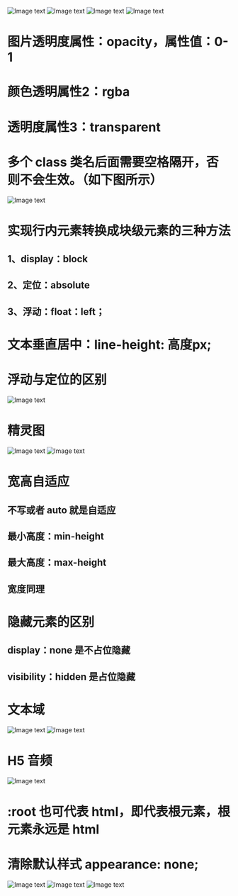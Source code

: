 ![Image text](https://github.com/wohccdaa/VS-code/blob/1d2ccd15e2112f97a69387d122e96635e710f4c9/img/%E5%85%83%E7%B4%A0%E4%B8%8E%E5%85%83%E7%B4%A0%E7%9A%84%E8%BE%B9%E8%B7%9D.png)
 ![Image text](https://github.com/wohccdaa/VS-code/blob/1abfcccc54b872bbbb5265867638810a3dbd172f/img/%E5%85%83%E7%B4%A0%E4%B8%8E%E8%BE%B9%E6%A1%86%E7%9A%84%E8%BE%B9%E8%B7%9D.png)
![Image text](https://github.com/wohccdaa/VS-code/blob/f8b3f3aba1136895ed479301c339f5ab316dfd60/img/%E5%9D%97%E5%85%83%E7%B4%A0%E7%89%B9%E7%82%B9%E7%9A%84%E5%9B%BE%E4%BE%8B.png)
![Image text](https://github.com/wohccdaa/VS-code/blob/0eb0e916754c75d72446050a677575193ddfa566/img/%E3%80%90%E5%AE%9A%E4%BD%8D%E3%80%91%E7%9F%A5%E8%AF%86%E7%82%B9.png)
# 图片透明度属性：opacity，属性值：0-1 #
# 颜色透明属性2：rgba
# 透明度属性3：transparent
# 多个 class 类名后面需要空格隔开，否则不会生效。（如下图所示）
![Image text](https://github.com/wohccdaa/VS-code/blob/efba670c38620957abba65b32bb514247a2a5139/img/PixPin_2024-05-14_07-48-51.png)
# 实现行内元素转换成块级元素的三种方法
## 1、display：block ##
## 2、定位：absolute ##
## 3、浮动：float：left； ##
# 文本垂直居中：line-height: 高度px; #
# 浮动与定位的区别 #
![Image text](https://github.com/wohccdaa/VS-code/blob/e3e5ae99417ccd17658bbfd5570128ddaf022e9c/img/%E6%B5%AE%E5%8A%A8%E4%B8%8E%E5%AE%9A%E4%BD%8D%E7%9A%84%E5%8C%BA%E5%88%AB.png)
# 精灵图 #
![Image text](https://github.com/wohccdaa/VS-code/blob/b9fa363321349cd2b6d249e40182934d4aef6927/img/%E7%B2%BE%E7%81%B5%E5%9B%BE.png)
![Image text](https://github.com/wohccdaa/VS-code/blob/b9fa363321349cd2b6d249e40182934d4aef6927/img/%E7%B2%BE%E7%81%B5%E5%9B%BE2.png)
# 宽高自适应 #
## 不写或者 auto 就是自适应 ##
## 最小高度：min-height ##
## 最大高度：max-height ##
## 宽度同理 ##
# 隐藏元素的区别 #
## display：none 是不占位隐藏 ##
## visibility：hidden 是占位隐藏 ##
# 文本域 #
![Image text](https://github.com/wohccdaa/VS-code/blob/0a5ec407c9599c6f1522b8211402e3274318488c/img/%E6%96%87%E6%9C%AC%E5%9F%9F1.png)
![Image text](https://github.com/wohccdaa/VS-code/blob/0a5ec407c9599c6f1522b8211402e3274318488c/img/%E6%96%87%E6%9C%AC%E5%9F%9F2.png)
# H5 音频 #
![Image text](https://github.com/wohccdaa/VS-code/blob/f8e99e8c7376223d1c83cbd1d80ce7198f93a7c9/img/h5%E9%9F%B3%E9%A2%91.png)
# :root 也可代表 html，即代表根元素，根元素永远是 html
# 清除默认样式  appearance: none;
![Image text]()
![Image text]()
![Image text]()
